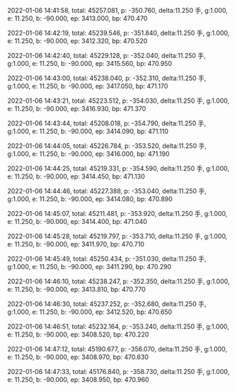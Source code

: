 2022-01-06 14:41:58, total: 45257.081, p: -350.760, delta:11.250 手, g:1.000, e: 11.250, b: -90.000, ep: 3413.000, bp: 470.470

2022-01-06 14:42:19, total: 45239.546, p: -351.840, delta:11.250 手, g:1.000, e: 11.250, b: -90.000, ep: 3412.320, bp: 470.520

2022-01-06 14:42:40, total: 45229.128, p: -352.040, delta:11.250 手, g:1.000, e: 11.250, b: -90.000, ep: 3415.560, bp: 470.950

2022-01-06 14:43:00, total: 45238.040, p: -352.310, delta:11.250 手, g:1.000, e: 11.250, b: -90.000, ep: 3417.050, bp: 471.170

2022-01-06 14:43:21, total: 45223.512, p: -354.030, delta:11.250 手, g:1.000, e: 11.250, b: -90.000, ep: 3416.930, bp: 471.370

2022-01-06 14:43:44, total: 45208.018, p: -354.790, delta:11.250 手, g:1.000, e: 11.250, b: -90.000, ep: 3414.090, bp: 471.110

2022-01-06 14:44:05, total: 45226.784, p: -353.520, delta:11.250 手, g:1.000, e: 11.250, b: -90.000, ep: 3416.000, bp: 471.190

2022-01-06 14:44:25, total: 45219.331, p: -354.590, delta:11.250 手, g:1.000, e: 11.250, b: -90.000, ep: 3414.450, bp: 471.130

2022-01-06 14:44:46, total: 45227.388, p: -353.040, delta:11.250 手, g:1.000, e: 11.250, b: -90.000, ep: 3414.080, bp: 470.890

2022-01-06 14:45:07, total: 45211.481, p: -353.920, delta:11.250 手, g:1.000, e: 11.250, b: -90.000, ep: 3414.400, bp: 471.040

2022-01-06 14:45:28, total: 45219.797, p: -353.710, delta:11.250 手, g:1.000, e: 11.250, b: -90.000, ep: 3411.970, bp: 470.710

2022-01-06 14:45:49, total: 45250.434, p: -351.030, delta:11.250 手, g:1.000, e: 11.250, b: -90.000, ep: 3411.290, bp: 470.290

2022-01-06 14:46:10, total: 45238.247, p: -352.350, delta:11.250 手, g:1.000, e: 11.250, b: -90.000, ep: 3413.810, bp: 470.770

2022-01-06 14:46:30, total: 45237.252, p: -352.680, delta:11.250 手, g:1.000, e: 11.250, b: -90.000, ep: 3412.520, bp: 470.650

2022-01-06 14:46:51, total: 45232.164, p: -353.240, delta:11.250 手, g:1.000, e: 11.250, b: -90.000, ep: 3408.520, bp: 470.220

2022-01-06 14:47:12, total: 45190.677, p: -356.070, delta:11.250 手, g:1.000, e: 11.250, b: -90.000, ep: 3408.970, bp: 470.630

2022-01-06 14:47:33, total: 45176.840, p: -358.730, delta:11.250 手, g:1.000, e: 11.250, b: -90.000, ep: 3408.950, bp: 470.960
